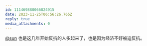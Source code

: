 ```yaml
---
id: 111469880066824915
date: 2023-11-25T06:56:26.765Z
reply: true
media_attachments: 0
---
```


[@sun](https://tot.yt/@sun) 也是这几年开始反抗的人多起来了，也是因为经济不好被迫反抗。

